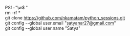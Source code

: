 PS1="\w$ " <br>
rm -rf * <br>
git clone https://github.com/nkamatam/python_sessions.git <br>
git config --global user.email "satyanar27@gmail.com" <br>
git config --global user.name "Satya" <br>
